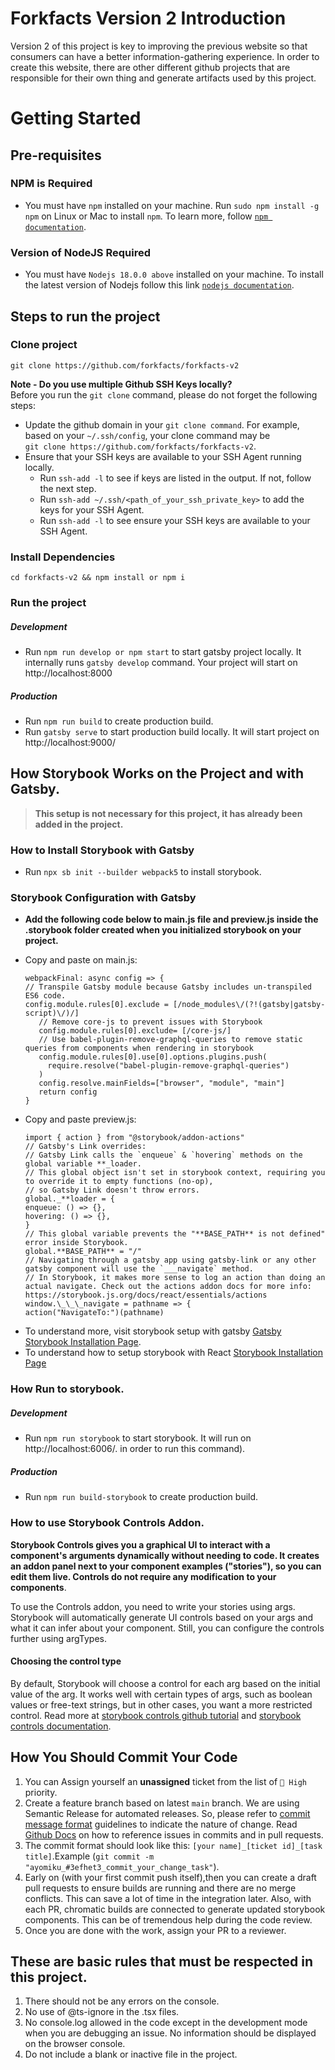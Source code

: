# Forkfacts Version 2 Introduction

Version 2 of this project is key to improving the previous website so that consumers can have a better information-gathering experience. In order to create this website, there are other different github projects
that are responsible for their own thing and generate artifacts used by this project.

# Getting Started

## Pre-requisites

### NPM is Required

- You must have `npm` installed on your machine. Run `sudo npm install -g npm` on Linux or Mac to install `npm`. To learn more,
  follow [`npm documentation`](https://docs.npmjs.com/downloading-and-installing-node-js-and-npm).

### Version of NodeJS Required

- You must have `Nodejs 18.0.0 above` installed on your machine. To install the latest version of Nodejs follow this link [`nodejs documentation`](https://nodejs.org/en/download/package-manager/#debian-and-ubuntu-based-linux-distributions).

## Steps to run the project

### Clone project

```shell
git clone https://github.com/forkfacts/forkfacts-v2
```

**Note - Do you use multiple Github SSH Keys locally?**  
Before you run the `git clone` command, please do not forget the following steps:

- Update the github domain in your `git clone command`. For example, based on your `~/.ssh/config`, your clone command may be  
  `git clone https://github.com/forkfacts/forkfacts-v2`.
- Ensure that your SSH keys are available to your SSH Agent running locally.
  - Run `ssh-add -l` to see if keys are listed in the output. If not, follow the next step.
  - Run `ssh-add ~/.ssh/<path_of_your_ssh_private_key>` to add the keys for your SSH Agent.
  - Run `ssh-add -l` to see ensure your SSH keys are available to your SSH Agent.

### Install Dependencies

```shell
cd forkfacts-v2 && npm install or npm i
```

### Run the project

##### Development

- Run `npm run develop or npm start` to start gatsby project locally. It internally runs `gatsby develop` command. Your project will start
  on http://localhost:8000

##### Production

- Run `npm run build` to create production build.
- Run `gatsby serve` to start production build locally. It will start project on http://localhost:9000/

## How Storybook Works on the Project and with Gatsby.

> **This setup is not necessary for this project, it has already been added in the project.**

### How to Install Storybook with Gatsby

- Run `npx sb init --builder webpack5` to install storybook.

### Storybook Configuration with Gatsby

- **Add the following code below to main.js file and preview.js inside the .storybook folder created when you initialized storybook on your project.**

* Copy and paste on main.js:
  ```
  webpackFinal: async config => {
  // Transpile Gatsby module because Gatsby includes un-transpiled ES6 code.
  config.module.rules[0].exclude = [/node_modules\/(?!(gatsby|gatsby-script)\/)/]
     // Remove core-js to prevent issues with Storybook
     config.module.rules[0].exclude= [/core-js/]
     // Use babel-plugin-remove-graphql-queries to remove static queries from components when rendering in storybook
     config.module.rules[0].use[0].options.plugins.push(
       require.resolve("babel-plugin-remove-graphql-queries")
     )
     config.resolve.mainFields=["browser", "module", "main"]
     return config
  }
  ```
* Copy and paste preview.js:

  ```
  import { action } from "@storybook/addon-actions"
  // Gatsby's Link overrides:
  // Gatsby Link calls the `enqueue` & `hovering` methods on the global variable **_loader.
  // This global object isn't set in storybook context, requiring you to override it to empty functions (no-op),
  // so Gatsby Link doesn't throw errors.
  global._**loader = {
  enqueue: () => {},
  hovering: () => {},
  }
  // This global variable prevents the "**BASE_PATH** is not defined" error inside Storybook.
  global.**BASE_PATH** = "/"
  // Navigating through a gatsby app using gatsby-link or any other gatsby component will use the `___navigate` method.
  // In Storybook, it makes more sense to log an action than doing an actual navigate. Check out the actions addon docs for more info: https://storybook.js.org/docs/react/essentials/actions
  window.\_\_\_navigate = pathname => {
  action("NavigateTo:")(pathname)

  ```

- To understand more, visit storybook setup with gatsby [Gatsby Storybook Installation Page](https://www.gatsbyjs.com/docs/how-to/testing/visual-testing-with-storybook/).
- To understand how to setup storybook with React [Storybook Installation Page](https://storybook.js.org/docs/react/get-started/install)

### How Run to storybook.

##### Development

- Run `npm run storybook` to start storybook. It will run on http://localhost:6006/. in order to run this command).

##### Production

- Run `npm run build-storybook` to create production build.

### How to use Storybook Controls Addon.

**Storybook Controls gives you a graphical UI to interact with a component's arguments dynamically without needing to code. It creates an addon panel next to your component examples ("stories"), so you can edit them live. Controls do not require any modification to your components**.

To use the Controls addon, you need to write your stories using args. Storybook will automatically generate UI controls based on your args and what it can infer about your component. Still, you can configure the controls further using argTypes.

#### Choosing the control type

By default, Storybook will choose a control for each arg based on the initial value of the arg. It works well with certain types of args, such as boolean values or free-text strings, but in other cases, you want a more restricted control. Read more at [storybook controls github tutorial](https://github.com/storybookjs/storybook/blob/next/docs/essentials/controls.md) and [storybook controls documentation](https://storybook.js.org/docs/react/essentials/controls).

## How You Should Commit Your Code

1. You can Assign yourself an **unassigned** ticket from the list of `🥑 High` priority.
2. Create a feature branch based on latest `main` branch. We are using Semantic Release for automated releases. So, please refer to
   [commit message format](https://semantic-release.gitbook.io/semantic-release/#commit-message-format) guidelines to indicate the nature of change.
   Read [Github Docs](https://docs.github.com/en/github/writing-on-github/working-with-advanced-formatting/autolinked-references-and-urls)
   on how to reference issues in commits and in pull requests.
3. The commit format should look like this: `[your name]_[ticket id]_[task title]`.Example (`git commit -m "ayomiku_#3efhet3_commit_your_change_task"`).
4. Early on (with your first commit push itself),then you can create a draft pull requests to ensure builds are running and there are no merge
   conflicts. This can save a lot of time in the integration later. Also, with each PR, chromatic builds are connected to generate
   updated storybook components. This can be of tremendous help during the code review.
5. Once you are done with the work, assign your PR to a reviewer.

## These are basic rules that must be respected in this project.

1. There should not be any errors on the console.
2. No use of @ts-ignore in the .tsx files.
3. No console.log allowed in the code except in the development mode when you are debugging an issue. No information should be displayed on the browser console.
4. Do not include a blank or inactive file in the project.
